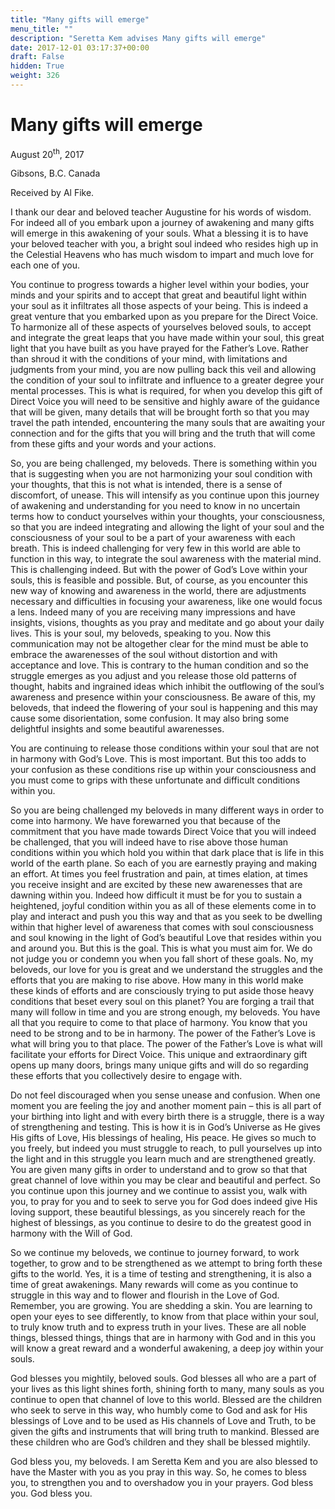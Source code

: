 ```yaml
---
title: "Many gifts will emerge"
menu_title: ""
description: "Seretta Kem advises Many gifts will emerge"
date: 2017-12-01 03:17:37+00:00
draft: False
hidden: True
weight: 326
---
```

# Many gifts will emerge

August 20<sup>th</sup>, 2017

Gibsons, B.C. Canada

Received by Al Fike.



I thank our dear and beloved teacher Augustine for his words of wisdom. For indeed all of you embark upon a journey of awakening and many gifts will emerge in this awakening of your souls. What a blessing it is to have your beloved teacher with you, a bright soul indeed who resides high up in the Celestial Heavens who has much wisdom to impart and much love for each one of you. 

You continue to progress towards a higher level within your bodies, your minds and your spirits and to accept that great and beautiful light within your soul as it infiltrates all those aspects of your being. This is indeed a great venture that you embarked upon as you prepare for the Direct Voice. To harmonize all of these aspects of yourselves beloved souls, to accept and integrate the great leaps that you have made within your soul, this great light that you have built as you have prayed for the Father’s Love. Rather than shroud it with the conditions of your mind, with limitations and judgments from your mind, you are now pulling back this veil and allowing the condition of your soul to infiltrate and influence to a greater degree your mental processes. This is what is required, for when you develop this gift of Direct Voice you will need to be sensitive and highly aware of the guidance that will be given, many details that will be brought forth so that you may travel the path intended, encountering the many souls that are awaiting your connection and for the gifts that you will bring and the truth that will come from these gifts and your words and your actions.

So, you are being challenged, my beloveds. There is something within you that is suggesting when you are not harmonizing your soul condition with your thoughts, that this is not what is intended, there is a sense of discomfort, of unease. This will intensify as you continue upon this journey of awakening and understanding for you need to know in no uncertain terms how to conduct yourselves within your thoughts, your consciousness, so that you are indeed integrating and allowing the light of your soul and the consciousness of your soul to be a part of your awareness with each breath. This is indeed challenging for very few in this world are able to function in this way, to integrate the soul awareness with the material mind. This is challenging indeed. But with the power of God’s Love within your souls, this is feasible and possible. But, of course, as you encounter this new way of knowing and awareness in the world, there are adjustments necessary and difficulties in focusing your awareness, like one would focus a lens. Indeed many of you are receiving many impressions and have insights, visions, thoughts as you pray and meditate and go about your daily lives. This is your soul, my beloveds, speaking to you. Now this communication may not be altogether clear for the mind must be able to embrace the awarenesses of the soul without distortion and with acceptance and love. This is contrary to the human condition and so the struggle emerges as you adjust and you release those old patterns of thought, habits and ingrained ideas which inhibit the outflowing of the soul’s awareness and presence within your consciousness. Be aware of this, my beloveds, that indeed the flowering of your soul is happening and this may cause some disorientation, some confusion. It may also bring some delightful insights and some beautiful awarenesses. 

You are continuing to release those conditions within your soul that are not in harmony with God’s Love. This is most important. But this too adds to your confusion as these conditions rise up within your consciousness and you must come to grips with these unfortunate and difficult conditions within you. 

So you are being challenged my beloveds in many different ways in order to come into harmony. We have forewarned you that because of the commitment that you have made towards Direct Voice that you will indeed be challenged, that you will indeed have to rise above those human conditions within you which hold you within that dark place that is life in this world of the earth plane. So each of you are earnestly praying and making an effort. At times you feel frustration and pain, at times elation, at times you receive insight and are excited by these new awarenesses that are dawning within you. Indeed how difficult it must be for you to sustain a heightened, joyful condition within you as all of these elements come in to play and interact and push you this way and that as you seek to be dwelling within that higher level of awareness that comes with soul consciousness and soul knowing in the light of God’s beautiful Love that resides within you and around you. But this is the goal. This is what you must aim for. We do not judge you or condemn you when you fall short of these goals. No, my beloveds, our love for you is great and we understand the struggles and the efforts that you are making to rise above. How many in this world make these kinds of efforts and are consciously trying to put aside those heavy conditions that beset every soul on this planet? You are forging a trail that many will follow in time and you are strong enough, my beloveds. You have all that you require to come to that place of harmony. You know that you need to be strong and to be in harmony. The power of the Father’s Love is what will bring you to that place. The power of the Father’s Love is what will facilitate your efforts for Direct Voice. This unique and extraordinary gift opens up many doors, brings many unique gifts and will do so regarding these efforts that you collectively desire to engage with.

Do not feel discouraged when you sense unease and confusion. When one moment you are feeling the joy and another moment pain – this is all part of your birthing into light and with every birth there is a struggle, there is a way of strengthening and testing. This is how it is in God’s Universe as He gives His gifts of Love, His blessings of healing, His peace. He gives so much to you freely, but indeed you must struggle to reach, to pull yourselves up into the light and in this struggle you learn much and are strengthened greatly. You are given many gifts in order to understand and to grow so that that great channel of love within you may be clear and beautiful and perfect. So you continue upon this journey and we continue to assist you, walk with you, to pray for you and to seek to serve you for God does indeed give His loving support, these beautiful blessings, as you sincerely reach for the highest of blessings, as you continue to desire to do the greatest good in harmony with the Will of God. 

So we continue my beloveds, we continue to journey forward, to work together, to grow and to be strengthened as we attempt to bring forth these gifts to the world. Yes, it is a time of testing and strengthening, it is also a time of great awakenings. Many rewards will come as you continue to struggle in this way and to flower and flourish in the Love of God. Remember, you are growing. You are shedding a skin. You are learning to open your eyes to see differently, to know from that place within your soul, to truly know truth and to express truth in your lives. These are all noble things, blessed things, things that are in harmony with God and in this you will know a great reward and a wonderful awakening, a deep joy within your souls. 

God blesses you mightily, beloved souls. God blesses all who are a part of your lives as this light shines forth, shining forth to many, many souls as you continue to open that channel of love to this world. Blessed are the children who seek to serve in this way, who humbly come to God and ask for His blessings of Love and to be used as His channels of Love and Truth, to be given the gifts and instruments that will bring truth to mankind. Blessed are these children who are God’s children and they shall be blessed mightily. 

God bless you, my beloveds. I am Seretta Kem and you are also blessed to have the Master with you as you pray in this way. So, he comes to bless you, to strengthen you and to overshadow you in your prayers. God bless you. God bless you. 